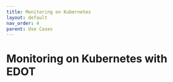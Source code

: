 ```yaml
---
title: Monitoring on Kubernetes
layout: default
nav_order: 4
parent: Use Cases
---
```


# Monitoring on Kubernetes with EDOT